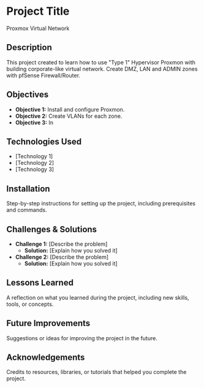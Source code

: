 # Project Title

Proxmox Virtual Network

## Description

This project created to learn how to use "Type 1" Hypervisor Proxmon with building corporate-like virtual network. Create DMZ, LAN and ADMIN zones with pfSense Firewall/Router.

## Objectives

- **Objective 1:** Install and configure Proxmon.    
- **Objective 2:** Create VLANs for each zone.
- **Objective 3:** In

## Technologies Used

- [Technology 1]
- [Technology 2]
- [Technology 3]

## Installation

Step-by-step instructions for setting up the project, including prerequisites and commands.

## Challenges & Solutions

- **Challenge 1:** [Describe the problem]
    - **Solution:** [Explain how you solved it]
- **Challenge 2:** [Describe the problem]
    - **Solution:** [Explain how you solved it]

## Lessons Learned

A reflection on what you learned during the project, including new skills, tools, or concepts.

## Future Improvements

Suggestions or ideas for improving the project in the future.

## Acknowledgements

Credits to resources, libraries, or tutorials that helped you complete the project.

